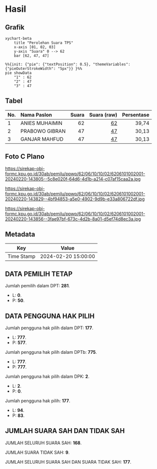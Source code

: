 # Hasil

## Grafik

```mermaid
xychart-beta
    title "Perolehan Suara TPS"
    x-axis [01, 02, 03]
    y-axis "Suara" 0 --> 62
    bar [62, 47, 47]
```

```mermaid
%%{init: {"pie": {"textPosition": 0.5}, "themeVariables": {"pieOuterStrokeWidth": "5px"}} }%%
pie showData
    "1" : 62
    "2" : 47
    "3" : 47
```

## Tabel

| No. | Nama Paslon    | Suara | Suara (raw) | Persentase |
|:--- |:-------------- | -----:| -----------:| ----------:|
| 1   | ANIES MUHAIMIN | 62    | [62][p-1]   | 39,74      |
| 2   | PRABOWO GIBRAN | 47    | [47][p-2]   | 30,13      |
| 3   | GANJAR MAHFUD  | 47    | [47][p-3]   | 30,13      |


[p-1]: https://github.com/gigit-pemilu/pemilu-2024-62-kalimantan-tengah/blob/main/pilpres/hitung-suara/sub/62-kalimantan-tengah/sub/06-katingan/sub/10-katingan-kuala/sub/1002-pagatan-hulu/sub/001-tps/sub/paslon-1.txt
[p-2]: https://github.com/gigit-pemilu/pemilu-2024-62-kalimantan-tengah/blob/main/pilpres/hitung-suara/sub/62-kalimantan-tengah/sub/06-katingan/sub/10-katingan-kuala/sub/1002-pagatan-hulu/sub/001-tps/sub/paslon-2.txt
[p-3]: https://github.com/gigit-pemilu/pemilu-2024-62-kalimantan-tengah/blob/main/pilpres/hitung-suara/sub/62-kalimantan-tengah/sub/06-katingan/sub/10-katingan-kuala/sub/1002-pagatan-hulu/sub/001-tps/sub/paslon-3.txt

## Foto C Plano

https://sirekap-obj-formc.kpu.go.id/30ab/pemilu/ppwp/62/06/10/10/02/6206101002001-20240220-143805--5c8e020f-64d6-4d1b-a214-c07af15caa2a.jpg

https://sirekap-obj-formc.kpu.go.id/30ab/pemilu/ppwp/62/06/10/10/02/6206101002001-20240220-143829--4bf94853-a5e0-4902-9d9b-e33a806722df.jpg

https://sirekap-obj-formc.kpu.go.id/30ab/pemilu/ppwp/62/06/10/10/02/6206101002001-20240220-143856--3fae97bf-673c-4d2b-8a01-d5ef74d8ec3a.jpg


## Metadata

| Key        | Value               |
| ---------- | ------------------- |
| Time Stamp | 2024-02-20 15:00:00 |


## DATA PEMILIH TETAP

Jumlah pemilih dalam DPT: **281**.
 * L: **0**.
 * P: **50**.

## DATA PENGGUNA HAK PILIH

Jumlah pengguna hak pilih dalam DPT: **177**.
 * L: **777**.
 * P: **577**.

Jumlah pengguna hak pilih dalam DPTb: **775**.
 * L: **777**.
 * P: **777**.

Jumlah pengguna hak pilih dalam DPK: **2**.
 * L: **2**.
 * P: **0**.

Jumlah pengguna hak pilih: **177**.
 * L: **94**.
 * P: **83**.

## JUMLAH SUARA SAH DAN TIDAK SAH

JUMLAH SELURUH SUARA SAH: **168**.

JUMLAH SUARA TIDAK SAH: **9**.

JUMLAH SELURUH SUARA SAH DAN SUARA TIDAK SAH: **177**.


